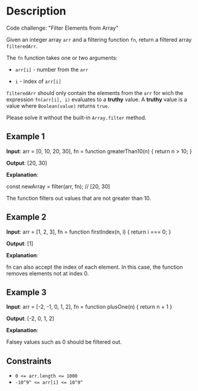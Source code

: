 # Description

Code challenge: "Filter Elements from Array"

Given an integer array `arr` and a filtering function `fn`, return a filtered array `filteredArr`.

The `fn` function takes one or two arguments:

* `arr[i]` - number from the `arr`

* `i` - index of `arr[i]`

`filteredArr` should only contain the elements from the `arr` for wich the expression `fn(arr[i], i)` evaluates to a **truthy** value.
A **truthy** value is a value where `Boolean(value)` returns `true`.

Please solve it without the built-in `Array.filter` method.

## Example 1

**Input**: arr = [0, 10, 20, 30], fn = function greaterThan10(n) { return n > 10; }

**Output**: [20, 30]

**Explanation**:

const newArray = filter(arr, fn); // [20, 30]

The function filters out values that are not greater than 10.

## Example 2

**Input**: arr = [1, 2, 3], fn = function firstIndex(n, i) { return i === 0; }

**Output**: [1]

**Explanation**:

fn can also accept the index of each element. In this case, the function removes elements not at index 0.

## Example 3

**Input**: arr = [-2, -1, 0, 1, 2], fn = function plusOne(n) { return n + 1 }

**Output**: [-2, 0, 1, 2]

**Explanation**:

Falsey values such as 0 should be filtered out.

## Constraints

* `0 <= arr.length <= 1000`
* `-10^9^ <= arr[i] <= 10^9^`

